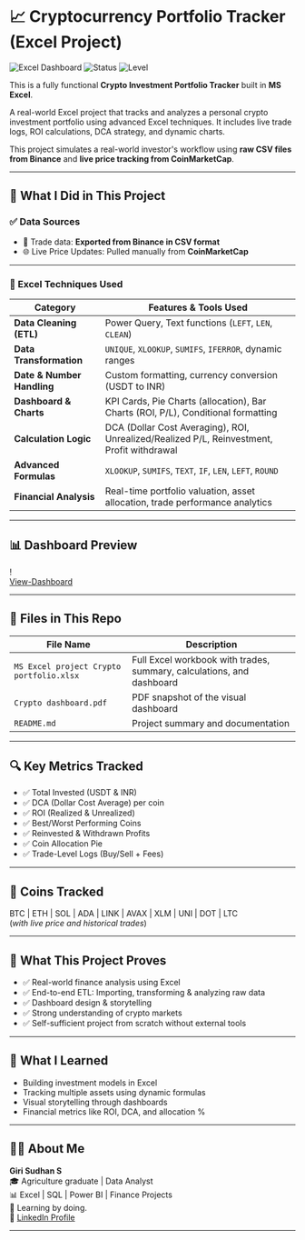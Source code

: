 # 📈 Cryptocurrency Portfolio Tracker (Excel Project)

![Excel Dashboard](https://img.shields.io/badge/Excel-Dashboard-green) ![Status](https://img.shields.io/badge/Project-Complete-blue) ![Level](https://img.shields.io/badge/Skill-Advanced-orange)

This is a fully functional **Crypto Investment Portfolio Tracker** built in **MS Excel**.

A real-world Excel project that tracks and analyzes a personal crypto investment portfolio using advanced Excel techniques. It includes live trade logs, ROI calculations, DCA strategy, and dynamic charts.

This project simulates a real-world investor's workflow using **raw CSV files from Binance** and **live price tracking from CoinMarketCap**.

---

## 🚀 What I Did in This Project

### ✅ Data Sources
- 📁 Trade data: **Exported from Binance in CSV format**
- 🌐 Live Price Updates: Pulled manually from **CoinMarketCap**

---

### 🔧 Excel Techniques Used

| Category           | Features & Tools Used |
|--------------------|------------------------|
| **Data Cleaning (ETL)** | Power Query, Text functions (`LEFT`, `LEN`, `CLEAN`) |
| **Data Transformation** | `UNIQUE`, `XLOOKUP`, `SUMIFS`, `IFERROR`, dynamic ranges |
| **Date & Number Handling** | Custom formatting, currency conversion (USDT to INR) |
| **Dashboard & Charts** | KPI Cards, Pie Charts (allocation), Bar Charts (ROI, P/L), Conditional formatting |
| **Calculation Logic** | DCA (Dollar Cost Averaging), ROI, Unrealized/Realized P/L, Reinvestment, Profit withdrawal |
| **Advanced Formulas** | `XLOOKUP`, `SUMIFS`, `TEXT`, `IF`, `LEN`, `LEFT`, `ROUND` |
| **Financial Analysis** | Real-time portfolio valuation, asset allocation, trade performance analytics |

---

## 📊 Dashboard Preview

 !        
[View-Dashboard](https://github.com/Girisudhan36/Cryptocurrency-Investment-Portfolio/issues/1#issue-3114091757)




---

## 📁 Files in This Repo

| File Name | Description |
|-----------|-------------|
| `MS Excel project Crypto portfolio.xlsx` | Full Excel workbook with trades, summary, calculations, and dashboard |
| `Crypto dashboard.pdf` | PDF snapshot of the visual dashboard |
| `README.md` | Project summary and documentation |

---

## 🔍 Key Metrics Tracked

- ✅ Total Invested (USDT & INR)
- ✅ DCA (Dollar Cost Average) per coin
- ✅ ROI (Realized & Unrealized)
- ✅ Best/Worst Performing Coins
- ✅ Reinvested & Withdrawn Profits
- ✅ Coin Allocation Pie
- ✅ Trade-Level Logs (Buy/Sell + Fees)

---

## 📌 Coins Tracked

BTC | ETH | SOL | ADA | LINK | AVAX | XLM | UNI | DOT | LTC  
(*with live price and historical trades*)

---

## 💼 What This Project Proves

- ✅ Real-world finance analysis using Excel
- ✅ End-to-end ETL: Importing, transforming & analyzing raw data
- ✅ Dashboard design & storytelling
- ✅ Strong understanding of crypto markets
- ✅ Self-sufficient project from scratch without external tools

---

## 🧠 What I Learned
- Building investment models in Excel
- Tracking multiple assets using dynamic formulas
- Visual storytelling through dashboards
- Financial metrics like ROI, DCA, and allocation %
---

## 👨‍💻 About Me

**Giri Sudhan S**  
🎓 Agriculture graduate |  Data Analyst  
📊 Excel | SQL | Power BI | Finance Projects  
🌱 Learning by doing.  
🔗 [LinkedIn Profile](https://www.linkedin.com/in/girisudhan) 

---
